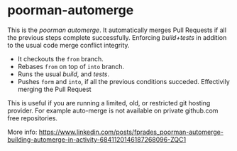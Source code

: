 # poorman-automerge

This is the _poorman automerge_. It automatically merges Pull Requests if all the previous steps complete successfully. Enforcing _build+tests_ in addition to the usual code merge conflict integrity.

- It checkouts the `from` branch.
- Rebases `from` on top of `into` branch.
- Runs the usual *build*, and *tests*.
- Pushes `form` and `into`, if all the previous conditions succeded. Effectivily merging the Pull Request

This is useful if you are running a limited, old, or restricted git hosting provider. For example auto-merge is not available on private github.com free repositories.

More info: https://www.linkedin.com/posts/fprades_poorman-automerge-building-automerge-in-activity-6841120146187268096-ZQC1
